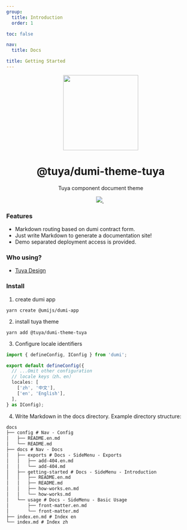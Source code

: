 ```yaml
---
group:
  title: Introduction
  order: 1

toc: false

nav:
  title: Docs

title: Getting Started
---
```


<center><p align="center"><img src="https://images.tuyacn.com/rms-static/3dec3ee0-b3d9-11eb-9adb-1b12f902f79d-1620903119310.png?tyName=210513tuya.png" width="200px" /></p></center>

<center><h1>@tuya/dumi-theme-tuya</h1></center>

<center><p align="center">Tuya component document theme</p></center>

<center><p align="center">
  <a href="https://www.npmjs.com/package/@tuya/dumi-theme-tuya" target="_blank">
    <img src="https://img.shields.io/npm/v/@tuya/dumi-theme-tuya/latest.svg" />
  </a>&nbsp;
</p>
</center>

### Features

- Markdown routing based on dumi contract form.
- Just write Markdown to generate a documentation site!
- Demo separated deployment access is provided.

### Who using?

- [Tuya Design](https://github.com/TuyaInc/tuya-panel-kit-docs)

### Install

1. create dumi app

```shell
yarn create @umijs/dumi-app
```

2. install tuya theme

```shell
yarn add @tuya/dumi-theme-tuya
```

3. Configure locale identifiers

```ts
import { defineConfig, IConfig } from 'dumi';

export default defineConfig({
  // ...Omit other configuration
  // locale keys（zh、en）
  locales: [
    ['zh', '中文'],
    ['en', 'English'],
  ],
} as IConfig);
```

4. Write Markdown in the docs directory. Example directory structure:

```txt
docs
├── config # Nav - Config
│   ├── README.en.md
│   └── README.md
├── docs # Nav - Docs
│   ├── exports # Docs - SideMenu - Exports
│   │   ├── add-404.en.md
│   │   └── add-404.md
│   ├── getting-started # Docs - SideMenu - Introduction
│   │   ├── README.en.md
│   │   ├── README.md
│   │   ├── how-works.en.md
│   │   └── how-works.md
│   └── usage # Docs - SideMenu - Basic Usage
│       ├── front-matter.en.md
│       └── front-matter.md
├── index.en.md # Index en
└── index.md # Index zh
```

